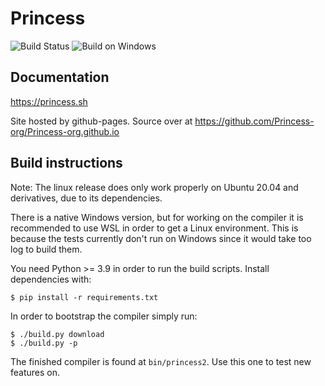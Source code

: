 # Princess 
![Build Status](https://github.com/Princess-org/Princess/actions/workflows/build-and-test.yml/badge.svg)
![Build on Windows](https://github.com/Princess-org/Princess/actions/workflows/windows.yml/badge.svg)

## Documentation
https://princess.sh

Site hosted by github-pages. Source over at https://github.com/Princess-org/Princess-org.github.io

## Build instructions
Note: The linux release does only work properly on Ubuntu 20.04 and derivatives, due to its dependencies.

There is a native Windows version, but for working on the compiler it is recommended to use 
WSL in order to get a Linux environment. This is because the tests currently don't run on Windows since
it would take too log to build them.

You need Python >= 3.9 in order to run the build scripts. Install dependencies with:
```
$ pip install -r requirements.txt
```

In order to bootstrap the compiler simply run:
```
$ ./build.py download
$ ./build.py -p
```

The finished compiler is found at `bin/princess2`. Use this one to test new features on.

